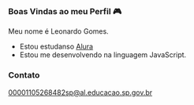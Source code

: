 ### Boas Vindas ao meu Perfil 🎮

Meu nome é Leonardo Gomes.

- Estou estudanso [Alura](https://www.alura.com.br/)
- Estou me desenvolvendo na linguagem JavaScript.

### Contato
00001105268482sp@al.educacao.sp.gov.br
